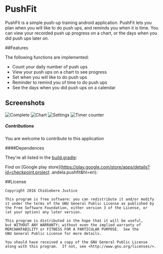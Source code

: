 # PushFit


PushFit is a simple push-up training android application. PushFit lets you plan when you will like to do push ups, and reminds you when it is time. You can view your recorded push up progress on a chart, or the days when you did push ups later on. 


##Features

The following functions are implemented:

* Count your daily number of push ups 
* View your push ups on a chart to see progress
* Set when you will like to do push ups
* Reminder to remind you of time to do push ups
* See the days when you did push ups on a calendar

## Screenshots

![Complete](https://github.com/andela-cnwokocha/PushFit/blob/master/assets/timerunnung.png "Optional Title")
![Chart](https://github.com/andela-cnwokocha/PushFit/blob/master/assets/chart.png "Optional Title")
![Settings](https://github.com/andela-cnwokocha/PushFit/blob/master/assets/settings.png "Optional Title")
![Timer counter](https://github.com/andela-cnwokocha/PushFit/blob/master/assets/calendar.png "Optional Title")


##### Contributions
You are welcome to contribute to this application

####Dependences

They're all listed in the [build.gradle](https://github.com/andela-cnwokocha/Fitgoup/blob/master/app/build.gradle):

Find on [Google play store](https://play.google.com/store/apps/details?id=checkpoint.project
.andela.pushfit&hl=en):

##License

    Copyright 2016 Chidiebere Justice

    This program is free software: you can redistribute it and/or modify
    it under the terms of the GNU General Public License as published by
    the Free Software Foundation, either version 3 of the License, or
    (at your option) any later version.

    This program is distributed in the hope that it will be useful,
    but WITHOUT ANY WARRANTY; without even the implied warranty of
    MERCHANTABILITY or FITNESS FOR A PARTICULAR PURPOSE.  See the
    GNU General Public License for more details.

    You should have received a copy of the GNU General Public License
    along with this program.  If not, see <http://www.gnu.org/licenses/>.



